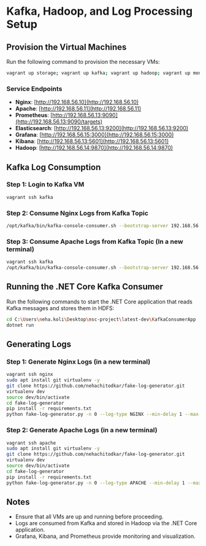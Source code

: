 # Kafka, Hadoop, and Log Processing Setup

## Provision the Virtual Machines

Run the following command to provision the necessary VMs:

```sh
vagrant up storage; vagrant up kafka; vagrant up hadoop; vagrant up monitoring; vagrant up nginx; vagrant up apache
```

### Service Endpoints
- **Nginx**: [http://192.168.56.10](http://192.168.56.10)
- **Apache**: [http://192.168.56.11](http://192.168.56.11)
- **Prometheus**: [http://192.168.56.13:9090](http://192.168.56.13:9090/targets)
- **Elasticsearch**: [http://192.168.56.13:9200](http://192.168.56.13:9200)
- **Grafana**: [http://192.168.56.15:3000](http://192.168.56.15:3000)
- **Kibana**: [http://192.168.56.13:5601](http://192.168.56.13:5601)
- **Hadoop**: [http://192.168.56.14:9870](http://192.168.56.14:9870)

## Kafka Log Consumption

### Step 1: Login to Kafka VM
```sh
vagrant ssh kafka
```

### Step 2: Consume Nginx Logs from Kafka Topic
```sh
/opt/kafka/bin/kafka-console-consumer.sh --bootstrap-server 192.168.56.12:9092 --topic nginx-logs --from-beginning
```

### Step 3: Consume Apache Logs from Kafka Topic (In a new terminal)
```sh
vagrant ssh kafka
/opt/kafka/bin/kafka-console-consumer.sh --bootstrap-server 192.168.56.12:9092 --topic apache-logs --from-beginning
```

## Running the .NET Core Kafka Consumer
Run the following commands to start the .NET Core application that reads Kafka messages and stores them in HDFS:

```sh
cd C:\Users\neha.koli\Desktop\msc-project\latest-dev\KafkaConsumerApp 
dotnet run
```

## Generating Logs

### Step 1: Generate Nginx Logs (in a new terminal)
```sh
vagrant ssh nginx
sudo apt install git virtualenv -y
git clone https://github.com/nehachitodkar/fake-log-generator.git
virtualenv dev
source dev/bin/activate
cd fake-log-generator
pip install -r requirements.txt
python fake-log-generator.py -n 0 --log-type NGINX --min-delay 1 --max-delay 100 | sudo tee /var/log/nginx/access.log
```

### Step 2: Generate Apache Logs (in a new terminal)
```sh
vagrant ssh apache
sudo apt install git virtualenv -y
git clone https://github.com/nehachitodkar/fake-log-generator.git
virtualenv dev
source dev/bin/activate
cd fake-log-generator
pip install -r requirements.txt
python fake-log-generator.py -n 0 --log-type APACHE --min-delay 1 --max-delay 100 | sudo tee /var/log/apache2/access.log
```

## Notes
- Ensure that all VMs are up and running before proceeding.
- Logs are consumed from Kafka and stored in Hadoop via the .NET Core application.
- Grafana, Kibana, and Prometheus provide monitoring and visualization.
